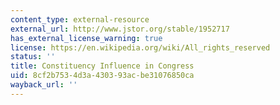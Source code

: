 ```yaml
---
content_type: external-resource
external_url: http://www.jstor.org/stable/1952717
has_external_license_warning: true
license: https://en.wikipedia.org/wiki/All_rights_reserved
status: ''
title: Constituency Influence in Congress
uid: 8cf2b753-4d3a-4303-93ac-be31076850ca
wayback_url: ''
---
```

